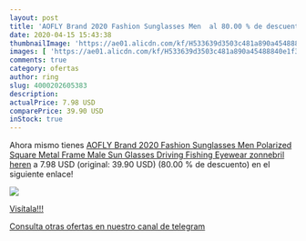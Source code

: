 ```yaml
---
layout: post
title: 'AOFLY Brand 2020 Fashion Sunglasses Men  al 80.00 % de descuento'
date: 2020-04-15 15:43:38
thumbnailImage: 'https://ae01.alicdn.com/kf/H533639d3503c481a890a45488840e1f3r/AOFLY-Brand-2020-Fashion-Sunglasses-Men-Polarized-Square-Metal-Frame-Male-Sun-Glasses-Driving-Fishing-Eyewear.jpg_350x350._SL200_.jpg'
images: [ 'https://ae01.alicdn.com/kf/H533639d3503c481a890a45488840e1f3r/AOFLY-Brand-2020-Fashion-Sunglasses-Men-Polarized-Square-Metal-Frame-Male-Sun-Glasses-Driving-Fishing-Eyewear.jpg_350x350._SL200_.jpg' ]
comments: true
category: ofertas
author: ring
slug: 4000202605383
description:
actualPrice: 7.98 USD
comparePrice: 39.90 USD
inStock: true
---
```


Ahora mismo tienes [AOFLY Brand 2020 Fashion Sunglasses Men Polarized Square Metal Frame Male Sun Glasses Driving Fishing Eyewear zonnebril heren](https://www.amazon.com/dp/4000202605383/?tag=redken08-20) a 7.98 USD (original: 39.90 USD) (80.00 %  de descuento) en el siguiente enlace!

[![](https://ae01.alicdn.com/kf/H533639d3503c481a890a45488840e1f3r/AOFLY-Brand-2020-Fashion-Sunglasses-Men-Polarized-Square-Metal-Frame-Male-Sun-Glasses-Driving-Fishing-Eyewear.jpg_350x350._SL200_.jpg)](https://www.amazon.com/dp/4000202605383/?tag=redken08-20)

[Visítala!!!](https://www.amazon.com/dp/4000202605383/?tag=redken08-20)

[Consulta otras ofertas en nuestro canal de telegram](https://t.me/s/ofertas25)
